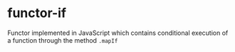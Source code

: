 # functor-if

Functor implemented in JavaScript which contains conditional execution of a function through the
method `.mapIf`
